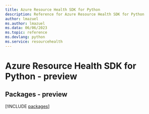```yaml
---
title: Azure Resource Health SDK for Python
description: Reference for Azure Resource Health SDK for Python
author: lmazuel
ms.author: lmazuel
ms.data: 06/06/2023
ms.topic: reference
ms.devlang: python
ms.service: resourcehealth
---
```

# Azure Resource Health SDK for Python - preview
## Packages - preview
[!INCLUDE [packages](resource-health-index.md)]